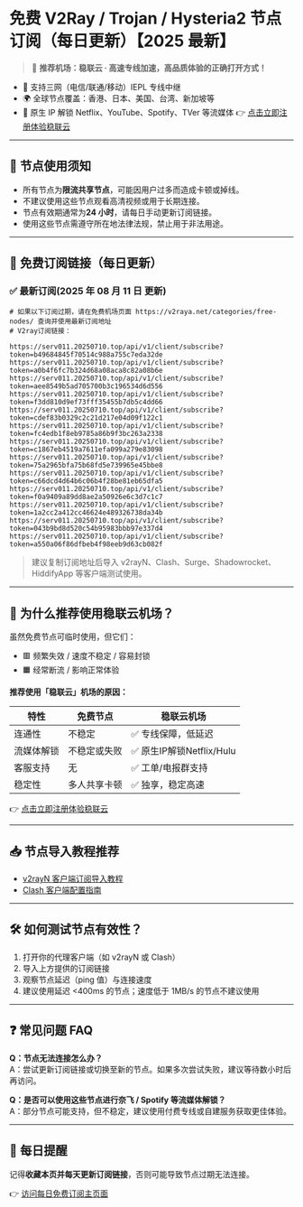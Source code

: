 # 免费 V2Ray / Trojan / Hysteria2 节点订阅（每日更新）【2025 最新】

> 🎯 **推荐机场：稳联云 · 高速专线加速，高品质体验的正确打开方式！**

- 📶 支持三网（电信/联通/移动）IEPL 专线中继
- 🌍 全球节点覆盖：香港、日本、美国、台湾、新加坡等
- 🚀 原生 IP 解锁 Netflix、YouTube、Spotify、TVer 等流媒体
  👉 [点击立即注册体验稳联云](https://v2raya.net/goto/stablenet2)

---

## 📌 节点使用须知

- 所有节点为**限流共享节点**，可能因用户过多而造成卡顿或掉线。
- 不建议使用这些节点观看高清视频或用于长期连接。
- 节点有效期通常为**24 小时**，请每日手动更新订阅链接。
- 使用这些节点需遵守所在地法律法规，禁止用于非法用途。

---

## 🔗 免费订阅链接（每日更新）

### ✅ 最新订阅(2025 年 08 月 11 日 更新)

```code
# 如果以下订阅过期，请在免费机场页面 https://v2raya.net/categories/free-nodes/ 查询并使用最新订阅地址
# V2ray订阅链接：

https://serv011.20250710.top/api/v1/client/subscribe?token=b49684845f70514c988a755c7eda32de
https://serv011.20250710.top/api/v1/client/subscribe?token=a0b4f6fc7b324d68a08aca8c82a08b6e
https://serv011.20250710.top/api/v1/client/subscribe?token=aee8549b5ad705700b3c196534d6d556
https://serv011.20250710.top/api/v1/client/subscribe?token=f3dd810d9ef73fff35455b7db5c4dd66
https://serv011.20250710.top/api/v1/client/subscribe?token=cdef83b0329c2c21d217e04d09f122c1
https://serv011.20250710.top/api/v1/client/subscribe?token=fc4edb1f8eb9785a86b9f3bc263a2338
https://serv011.20250710.top/api/v1/client/subscribe?token=c1867eb4519a7611efa099a279e83098
https://serv011.20250710.top/api/v1/client/subscribe?token=75a2965bfa75b68fd5e739965e45bbe8
https://serv011.20250710.top/api/v1/client/subscribe?token=c66dcd4d64b6c06b4f28be81eb65dfa5
https://serv011.20250710.top/api/v1/client/subscribe?token=f0a9409a89dd8ae2a50926e6c3d7c1c7
https://serv011.20250710.top/api/v1/client/subscribe?token=1a2cc2a412cc46624e489326738da34b
https://serv011.20250710.top/api/v1/client/subscribe?token=043b9bd8d520c54b95983bbb97e337d4
https://serv011.20250710.top/api/v1/client/subscribe?token=a550a06f86dfbeb4f98eeb9d63cb082f

```

> 建议复制订阅地址后导入 v2rayN、Clash、Surge、Shadowrocket、HiddifyApp 等客户端测试使用。

---

## 🚀 为什么推荐使用稳联云机场？

虽然免费节点可临时使用，但它们：

- 🟥 频繁失效 / 速度不稳定 / 容易封锁
- 🟧 经常断流 / 影响正常体验

**推荐使用「稳联云」机场的原因：**

| 特性 | 免费节点 | 稳联云机场 |
|------|----------|-------------|
| 连通性 | 不稳定 | ✅ 专线保障，低延迟 |
| 流媒体解锁 | 不稳定或失败 | ✅ 原生IP解锁Netflix/Hulu |
| 客服支持 | 无 | ✅ 工单/电报群支持 |
| 稳定性 | 多人共享卡顿 | ✅ 独享，稳定高速 |

👉 [点击立即注册体验稳联云](https://v2raya.net/goto/stablenet2)

---

## 📥 节点导入教程推荐

- [v2rayN 客户端订阅导入教程](https://www.v2raya.net/manual/import.html)
- [Clash 客户端配置指南](https://www.v2raya.net/manual/auto-pull.html)

---

## 🛠 如何测试节点有效性？

1. 打开你的代理客户端（如 v2rayN 或 Clash）
2. 导入上方提供的订阅链接
3. 观察节点延迟（ping 值）与连接速度
4. 建议使用延迟 <400ms 的节点；速度低于 1MB/s 的节点不建议使用

---

## ❓ 常见问题 FAQ

**Q：节点无法连接怎么办？**  
A：尝试更新订阅链接或切换至新的节点。如果多次尝试失败，建议等待数小时后再访问。

**Q：是否可以使用这些节点进行奈飞 / Spotify 等流媒体解锁？**  
A：部分节点可能支持，但不稳定，建议使用付费专线或自建服务获取更佳体验。

---

## 📅 每日提醒

记得**收藏本页并每天更新订阅链接**，否则可能导致节点过期无法连接。

👉 [访问每日免费订阅主页面](https://www.v2raya.net/free-nodes/free-v2ray-node-subscriptions.html)
